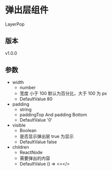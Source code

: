 # 弹出层组件

LayerPop

## 版本

v1.0.0

## 参数

- width
  - number
  - 宽度 小于 100 默认为百分比，大于 100 为 px
  - DefaultValue 80
- padding
  - string
  - paddingTop And padding Bottom
  - DefaultValue '0'
- visible
  - Boolean
  - 是否显示弹出层 true 为显示
  - DefaultValue false
- children
  - ReactNode
  - 需要弹出的内容
  - DefaultValue () => <></>
